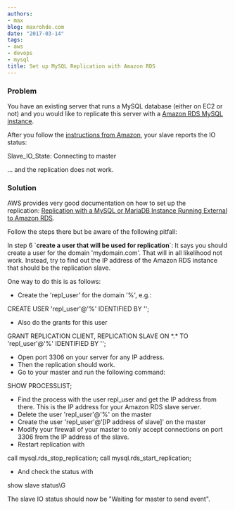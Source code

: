 ```yaml
---
authors:
- max
blog: maxrohde.com
date: "2017-03-14"
tags:
- aws
- devops
- mysql
title: Set up MySQL Replication with Amazon RDS
---
```


### Problem

You have an existing server that runs a MySQL database (either on EC2 or not) and you would like to replicate this server with a [Amazon RDS MySQL instance](https://aws.amazon.com/rds/mysql/).

After you follow the [instructions from Amazon](http://docs.aws.amazon.com/AmazonRDS/latest/UserGuide/MySQL.Procedural.Importing.External.Repl.html), your slave reports the IO status:

Slave_IO_State: Connecting to master

... and the replication does not work.

### Solution

AWS provides very good documentation on how to set up the replication: [Replication with a MySQL or MariaDB Instance Running External to Amazon RDS](http://docs.aws.amazon.com/AmazonRDS/latest/UserGuide/MySQL.Procedural.Importing.External.Repl.html).

Follow the steps there but be aware of the following pitfall:

In step 6 \`**create a user that will be used for replication**\`: It says you should create a user for the domain 'mydomain.com'. That will in all likelihood not work. Instead, try to find out the IP address of the Amazon RDS instance that should be the replication slave.

One way to do this is as follows:

- Create the 'repl_user' for the domain '%', e.g.:

CREATE USER 'repl_user'@'%' IDENTIFIED BY '<password>';

- Also do the grants for this user

GRANT REPLICATION CLIENT, REPLICATION SLAVE ON \*.\* TO 'repl_user'@'%' IDENTIFIED BY '<password>';

- Open port 3306 on your server for any IP address.
- Then the replication should work.
- Go to your master and run the following command:

SHOW PROCESSLIST;

- Find the process with the user repl_user and get the IP address from there. This is the IP address for your Amazon RDS slave server.
- Delete the user 'repl_user'@'%' on the master
- Create the user 'repl_user'@'\[IP address of slave\]' on the master
- Modify your firewall of your master to only accept connections on port 3306 from the IP address of the slave.
- Restart replication with

call mysql.rds_stop_replication;
call mysql.rds_start_replication;

- And check the status with

show slave status\\G

The slave IO status should now be "Waiting for master to send event".
